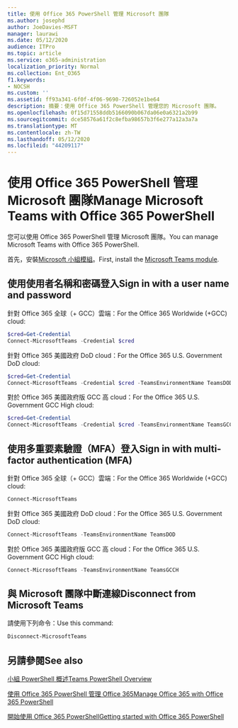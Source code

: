 ```yaml
---
title: 使用 Office 365 PowerShell 管理 Microsoft 團隊
ms.author: josephd
author: JoeDavies-MSFT
manager: laurawi
ms.date: 05/12/2020
audience: ITPro
ms.topic: article
ms.service: o365-administration
localization_priority: Normal
ms.collection: Ent_O365
f1.keywords:
- NOCSH
ms.custom: ''
ms.assetid: ff93a341-6f0f-4f06-9690-726052e1be64
description: 摘要：使用 Office 365 PowerShell 管理您的 Microsoft 團隊。
ms.openlocfilehash: 0f15d71558ddb5166090b067da06e0a6321a2b99
ms.sourcegitcommit: dce58576a61f2c8efba98657b3f6e277a12a3a7a
ms.translationtype: MT
ms.contentlocale: zh-TW
ms.lasthandoff: 05/12/2020
ms.locfileid: "44209117"
---
```

# <a name="manage-microsoft-teams-with-office-365-powershell"></a><span data-ttu-id="8df06-103">使用 Office 365 PowerShell 管理 Microsoft 團隊</span><span class="sxs-lookup"><span data-stu-id="8df06-103">Manage Microsoft Teams with Office 365 PowerShell</span></span>

<span data-ttu-id="8df06-104">您可以使用 Office 365 PowerShell 管理 Microsoft 團隊。</span><span class="sxs-lookup"><span data-stu-id="8df06-104">You can manage Microsoft Teams with Office 365 PowerShell.</span></span>
  
<span data-ttu-id="8df06-105">首先，安裝[Microsoft 小組模組](https://www.powershellgallery.com/packages/MicrosoftTeams/)。</span><span class="sxs-lookup"><span data-stu-id="8df06-105">First, install the [Microsoft Teams module](https://www.powershellgallery.com/packages/MicrosoftTeams/).</span></span>
    
## <a name="sign-in-with-a-user-name-and-password"></a><span data-ttu-id="8df06-106">使用使用者名稱和密碼登入</span><span class="sxs-lookup"><span data-stu-id="8df06-106">Sign in with a user name and password</span></span>

<span data-ttu-id="8df06-107">針對 Office 365 全球（+ GCC）雲端：</span><span class="sxs-lookup"><span data-stu-id="8df06-107">For the Office 365 Worldwide (+GCC) cloud:</span></span>

```powershell
$cred=Get-Credential
Connect-MicrosoftTeams -Credential $cred
```

<span data-ttu-id="8df06-108">針對 Office 365 美國政府 DoD cloud：</span><span class="sxs-lookup"><span data-stu-id="8df06-108">For the Office 365 U.S. Government DoD cloud:</span></span> 

```powershell
$cred=Get-Credential
Connect-MicrosoftTeams -Credential $cred -TeamsEnvironmentName TeamsDOD
```

<span data-ttu-id="8df06-109">對於 Office 365 美國政府版 GCC 高 cloud：</span><span class="sxs-lookup"><span data-stu-id="8df06-109">For the Office 365 U.S. Government GCC High cloud:</span></span>

```powershell
$cred=Get-Credential
Connect-MicrosoftTeams -Credential $cred -TeamsEnvironmentName TeamsGCCH
```

## <a name="sign-in-with-multi-factor-authentication-mfa"></a><span data-ttu-id="8df06-110">使用多重要素驗證（MFA）登入</span><span class="sxs-lookup"><span data-stu-id="8df06-110">Sign in with multi-factor authentication (MFA)</span></span>

<span data-ttu-id="8df06-111">針對 Office 365 全球（+ GCC）雲端：</span><span class="sxs-lookup"><span data-stu-id="8df06-111">For the Office 365 Worldwide (+GCC) cloud:</span></span>

```powershell
Connect-MicrosoftTeams
```

<span data-ttu-id="8df06-112">針對 Office 365 美國政府 DoD cloud：</span><span class="sxs-lookup"><span data-stu-id="8df06-112">For the Office 365 U.S. Government DoD cloud:</span></span> 

```powershell
Connect-MicrosoftTeams -TeamsEnvironmentName TeamsDOD
```

<span data-ttu-id="8df06-113">對於 Office 365 美國政府版 GCC 高 cloud：</span><span class="sxs-lookup"><span data-stu-id="8df06-113">For the Office 365 U.S. Government GCC High cloud:</span></span>

```powershell
Connect-MicrosoftTeams -TeamsEnvironmentName TeamsGCCH
```

## <a name="disconnect-from-microsoft-teams"></a><span data-ttu-id="8df06-114">與 Microsoft 團隊中斷連線</span><span class="sxs-lookup"><span data-stu-id="8df06-114">Disconnect from Microsoft Teams</span></span>

<span data-ttu-id="8df06-115">請使用下列命令：</span><span class="sxs-lookup"><span data-stu-id="8df06-115">Use this command:</span></span>

```powershell
Disconnect-MicrosoftTeams
```


## <a name="see-also"></a><span data-ttu-id="8df06-116">另請參閱</span><span class="sxs-lookup"><span data-stu-id="8df06-116">See also</span></span>

[<span data-ttu-id="8df06-117">小組 PowerShell 概述</span><span class="sxs-lookup"><span data-stu-id="8df06-117">Teams PowerShell Overview</span></span>](https://docs.microsoft.com/microsoftteams/teams-powershell-overview)
  
[<span data-ttu-id="8df06-118">使用 Office 365 PowerShell 管理 Office 365</span><span class="sxs-lookup"><span data-stu-id="8df06-118">Manage Office 365 with Office 365 PowerShell</span></span>](manage-office-365-with-office-365-powershell.md)
  
[<span data-ttu-id="8df06-119">開始使用 Office 365 PowerShell</span><span class="sxs-lookup"><span data-stu-id="8df06-119">Getting started with Office 365 PowerShell</span></span>](getting-started-with-office-365-powershell.md)

